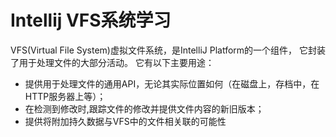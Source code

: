 # Intellij VFS系统学习
VFS(Virtual File System)虚拟文件系统，是IntelliJ Platform的一个组件，
它封装了用于处理文件的大部分活动。 它有以下主要用途：  
- 提供用于处理文件的通用API，无论其实际位置如何（在磁盘上，存档中，在HTTP服务器上等）；
- 在检测到修改时,跟踪文件的修改并提供文件内容的新旧版本；
- 提供将附加持久数据与VFS中的文件相关联的可能性